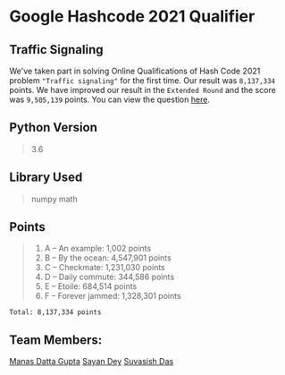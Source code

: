 # Google Hashcode 2021 Qualifier

## Traffic Signaling

We've taken part in solving Online Qualifications of Hash Code 2021 problem `"Traffic signaling"` for the first time. Our result was `8,137,334` points. We have improved our result in the `Extended Round` and the score was `9,505,139` points.
You can view the question [here](https://github.com/manasmdg3/Hashcode-2021-Qualifier/blob/main/hashcode_2021_online_qualifications.pdf).

## Python Version

> 3.6

## Library Used

> numpy
> math

## Points

> 1. A – An example: 1,002 points
> 2. B – By the ocean: 4,547,901 points
> 3. C – Checkmate: 1,231,030 points
> 4. D – Daily commute: 344,586 points
> 5. E – Etoile: 684,514 points
> 6. F – Forever jammed: 1,328,301 points

    Total: 8,137,334 points
    
## Team Members:

[Manas Datta Gupta](https://github.com/manasmdg3)
[Sayan Dey](https://github.com/sayandey-dev)
[Suvasish Das](https://github.com/suvasish114)
